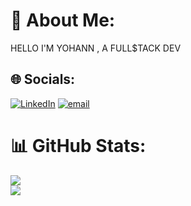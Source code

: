 # 💫 About Me:
HELLO I'M YOHANN ,  A FULL$TACK DEV

## 🌐 Socials:
[![LinkedIn](https://img.shields.io/badge/LinkedIn-%230077B5.svg?logo=linkedin&logoColor=white)](https://linkedin.com/in/https://www.linkedin.com/in/yohann-vessim%C3%A9-300870266/) [![email](https://img.shields.io/badge/Email-D14836?logo=gmail&logoColor=white)](mailto:yohannvessime@gmail.com) 

# 📊 GitHub Stats:
![](https://nirzak-streak-stats.vercel.app/?user=noushiFlex&theme=dark&hide_border=false)<br/>
![](https://github-readme-stats.vercel.app/api/top-langs/?username=noushiFlex&theme=dark&hide_border=false&include_all_commits=false&count_private=true&layout=compact)

<!-- Proudly created with GPRM ( https://gprm.itsvg.in ) -->
